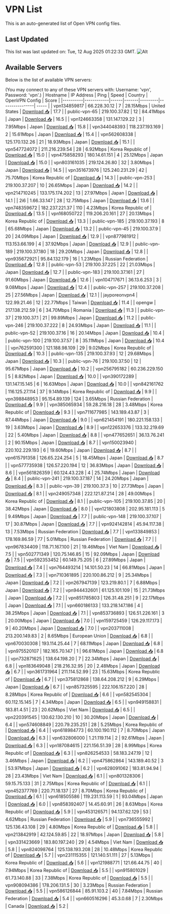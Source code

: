 # VPN List

This is an auto-generated list of Open VPN config files.

## Last Updated

This list was last updated on: Tue, 12 Aug 2025 01:22:33 GMT.
![Alt](https://repobeats.axiom.co/api/embed/186b98318ef1479477931607c1ad7d823f12451f.svg "Repobeats analytics image")

## Available Servers

Below is the list of available VPN servers:

(You may connect to any of these VPN servers with: Username: 'vpn', Password: 'vpn'.)
| Hostname | IP Address | Ping | Speed | Country | OpenVPN Config | Score |
|----------|------------|------|-------|---------|----------------| ----- |
| vpn134859817 | 66.228.30.12 | 7 | 28.15Mbps | United States | [Download 📥](./configs/server_0_US.ovpn) | 17.7 |
| public-vpn-65 | 219.100.37.82 | 12 | 84.41Mbps | Japan | [Download 📥](./configs/server_1_JP.ovpn) | 16.5 |
| vpn124663358 | 131.147.129.22 | 3 | 7.95Mbps | Japan | [Download 📥](./configs/server_2_JP.ovpn) | 15.8 |
| vpn344048393 | 118.237.193.169 | 2 | 15.61Mbps | Japan | [Download 📥](./configs/server_3_JP.ovpn) | 15.4 |
| vpn562608338 | 125.170.132.26 | 21 | 18.93Mbps | Japan | [Download 📥](./configs/server_4_JP.ovpn) | 15.1 |
| vpn547724072 | 211.216.239.54 | 28 | 6.92Mbps | Korea Republic of | [Download 📥](./configs/server_5_KR.ovpn) | 15.0 |
| vpn475858293 | 180.14.61.151 | 4 | 25.12Mbps | Japan | [Download 📥](./configs/server_6_JP.ovpn) | 15.0 |
| vpn803161035 | 219.124.26.80 | 32 | 3.80Mbps | Japan | [Download 📥](./configs/server_7_JP.ovpn) | 14.5 |
| vpn351673976 | 125.240.231.29 | 42 | 75.70Mbps | Korea Republic of | [Download 📥](./configs/server_8_KR.ovpn) | 14.3 |
| public-vpn-253 | 219.100.37.207 | 10 | 26.65Mbps | Japan | [Download 📥](./configs/server_9_JP.ovpn) | 14.2 |
| vpn214710245 | 133.175.174.202 | 13 | 27.97Mbps | Japan | [Download 📥](./configs/server_10_JP.ovpn) | 14.1 |
| 2i6 | 1.66.33.147 | 28 | 12.75Mbps | Japan | [Download 📥](./configs/server_11_JP.ovpn) | 13.6 |
| vpn748359672 | 182.237.221.37 | 110 | 4.23Mbps | Korea Republic of | [Download 📥](./configs/server_12_KR.ovpn) | 13.5 |
| vpn168050722 | 119.206.20.161 | 27 | 20.13Mbps | Korea Republic of | [Download 📥](./configs/server_13_KR.ovpn) | 13.3 |
| public-vpn-185 | 219.100.37.193 | 8 | 65.68Mbps | Japan | [Download 📥](./configs/server_14_JP.ovpn) | 13.2 |
| public-vpn-45 | 219.100.37.9 | 20 | 24.09Mbps | Japan | [Download 📥](./configs/server_15_JP.ovpn) | 12.9 |
| vpn877981912 | 113.153.66.199 | 4 | 37.92Mbps | Japan | [Download 📥](./configs/server_16_JP.ovpn) | 12.9 |
| public-vpn-189 | 219.100.37.180 | 18 | 29.20Mbps | Japan | [Download 📥](./configs/server_17_JP.ovpn) | 12.8 |
| vpn935672921 | 95.84.132.179 | 16 | 1.23Mbps | Russian Federation | [Download 📥](./configs/server_18_RU.ovpn) | 12.8 |
| public-vpn-53 | 219.100.37.225 | 22 | 21.03Mbps | Japan | [Download 📥](./configs/server_19_JP.ovpn) | 12.7 |
| public-vpn-183 | 219.100.37.161 | 27 | 91.60Mbps | Japan | [Download 📥](./configs/server_20_JP.ovpn) | 12.6 |
| vpn104717671 | 36.13.6.253 | 3 | 9.08Mbps | Japan | [Download 📥](./configs/server_21_JP.ovpn) | 12.4 |
| public-vpn-257 | 219.100.37.208 | 25 | 27.56Mbps | Japan | [Download 📥](./configs/server_22_JP.ovpn) | 12.1 |
| jayporeonvpn4 | 122.99.21.46 | 12 | 22.77Mbps | Taiwan | [Download 📥](./configs/server_23_TW.ovpn) | 11.4 |
| opengw | 217.138.212.59 | 6 | 34.70Mbps | Romania | [Download 📥](./configs/server_24_RO.ovpn) | 11.3 |
| public-vpn-37 | 219.100.37.1 | 21 | 99.89Mbps | Japan | [Download 📥](./configs/server_25_JP.ovpn) | 11.2 |
| public-vpn-246 | 219.100.37.222 | 8 | 24.93Mbps | Japan | [Download 📥](./configs/server_26_JP.ovpn) | 11.1 |
| public-vpn-52 | 219.100.37.16 | 16 | 20.14Mbps | Japan | [Download 📥](./configs/server_27_JP.ovpn) | 10.4 |
| public-vpn-100 | 219.100.37.57 | 8 | 35.11Mbps | Japan | [Download 📥](./configs/server_28_JP.ovpn) | 10.4 |
| vpn762591300 | 121.188.98.109 | 29 | 9.02Mbps | Korea Republic of | [Download 📥](./configs/server_29_KR.ovpn) | 10.3 |
| public-vpn-135 | 219.100.37.93 | 12 | 29.68Mbps | Japan | [Download 📥](./configs/server_30_JP.ovpn) | 10.3 |
| public-vpn-76 | 219.100.37.50 | 12 | 95.67Mbps | Japan | [Download 📥](./configs/server_31_JP.ovpn) | 10.2 |
| vpn256795182 | 60.236.229.150 | 5 | 8.82Mbps | Japan | [Download 📥](./configs/server_32_JP.ovpn) | 10.0 |
| vpn390172289 | 131.147.15.145 | 6 | 16.63Mbps | Japan | [Download 📥](./configs/server_33_JP.ovpn) | 10.0 |
| vpn842161762 | 116.125.27.114 | 37 | 9.14Mbps | Korea Republic of | [Download 📥](./configs/server_34_KR.ovpn) | 9.9 |
| vpn398848953 | 95.154.89.139 | 124 | 3.65Mbps | Russian Federation | [Download 📥](./configs/server_35_RU.ovpn) | 9.9 |
| vpn385065934 | 59.28.216.18 | 28 | 3.48Mbps | Korea Republic of | [Download 📥](./configs/server_36_KR.ovpn) | 9.3 |
| vpn711677985 | 143.189.43.87 | 3 | 87.44Mbps | Japan | [Download 📥](./configs/server_37_JP.ovpn) | 9.0 |
| vpn621454191 | 180.221.158.133 | 19 | 3.63Mbps | Japan | [Download 📥](./configs/server_38_JP.ovpn) | 8.9 |
| vpn122653376 | 133.32.219.69 | 22 | 5.40Mbps | Japan | [Download 📥](./configs/server_39_JP.ovpn) | 8.8 |
| vpn477652651 | 36.13.76.241 | 2 | 90.15Mbps | Japan | [Download 📥](./configs/server_40_JP.ovpn) | 8.7 |
| vpn150023940 | 220.102.229.193 | 6 | 19.60Mbps | Japan | [Download 📥](./configs/server_41_JP.ovpn) | 8.7 |
| vpn615791358 | 126.65.224.254 | 5 | 18.45Mbps | Japan | [Download 📥](./configs/server_42_JP.ovpn) | 8.7 |
| vpn577735938 | 126.57.220.194 | 12 | 36.83Mbps | Japan | [Download 📥](./configs/server_43_JP.ovpn) | 8.6 |
| vpn561826359 | 60.124.43.228 | 4 | 25.74Mbps | Japan | [Download 📥](./configs/server_44_JP.ovpn) | 8.4 |
| public-vpn-241 | 219.100.37.187 | 14 | 24.20Mbps | Japan | [Download 📥](./configs/server_45_JP.ovpn) | 8.3 |
| public-vpn-39 | 219.100.37.3 | 10 | 27.73Mbps | Japan | [Download 📥](./configs/server_46_JP.ovpn) | 8.1 |
| vpn249057348 | 222.121.87.214 | 28 | 49.00Mbps | Korea Republic of | [Download 📥](./configs/server_47_KR.ovpn) | 8.1 |
| public-vpn-105 | 219.100.37.85 | 20 | 38.42Mbps | Japan | [Download 📥](./configs/server_48_JP.ovpn) | 8.0 |
| vpn121803808 | 202.95.181.113 | 5 | 9.49Mbps | Japan | [Download 📥](./configs/server_49_JP.ovpn) | 7.7 |
| public-vpn-148 | 219.100.37.107 | 17 | 30.87Mbps | Japan | [Download 📥](./configs/server_50_JP.ovpn) | 7.7 |
| vpn924142814 | 45.94.117.38 | 13 | 7.53Mbps | Russian Federation | [Download 📥](./configs/server_51_RU.ovpn) | 7.7 |
| vpn133849853 | 178.169.86.59 | 77 | 5.01Mbps | Russian Federation | [Download 📥](./configs/server_52_RU.ovpn) | 7.7 |
| vpn967834409 | 118.71.167.100 | 21 | 19.46Mbps | Viet Nam | [Download 📥](./configs/server_53_VN.ovpn) | 7.5 |
| vpn502771349 | 120.75.146.85 | 15 | 92.09Mbps | Japan | [Download 📥](./configs/server_54_JP.ovpn) | 7.5 |
| vpn592353452 | 60.149.75.205 | 6 | 27.89Mbps | Japan | [Download 📥](./configs/server_55_JP.ovpn) | 7.4 |
| vpn764493214 | 14.101.50.23 | 14 | 66.81Mbps | Japan | [Download 📥](./configs/server_56_JP.ovpn) | 7.3 |
| vpn710361895 | 220.100.86.212 | 9 | 25.34Mbps | Japan | [Download 📥](./configs/server_57_JP.ovpn) | 7.2 |
| vpn267947139 | 123.219.80.1 | 7 | 6.88Mbps | Japan | [Download 📥](./configs/server_58_JP.ovpn) | 7.2 |
| vpn944432601 | 61.125.101.109 | 15 | 21.73Mbps | Japan | [Download 📥](./configs/server_59_JP.ovpn) | 7.2 |
| vpn851785803 | 126.31.48.251 | 9 | 22.17Mbps | Japan | [Download 📥](./configs/server_60_JP.ovpn) | 7.1 |
| vpn660186133 | 133.218.147.186 | 4 | 38.25Mbps | Japan | [Download 📥](./configs/server_61_JP.ovpn) | 7.1 |
| vpn853736893 | 126.51.226.161 | 3 | 20.00Mbps | Japan | [Download 📥](./configs/server_62_JP.ovpn) | 7.0 |
| vpn159725459 | 126.29.117.173 | 9 | 40.20Mbps | Japan | [Download 📥](./configs/server_63_JP.ovpn) | 7.0 |
| vpn203711008 | 213.200.149.83 | 2 | 8.65Mbps | European Union | [Download 📥](./configs/server_64_EU.ovpn) | 6.8 |
| vpn670030308 | 193.114.25.44 | 7 | 68.11Mbps | Japan | [Download 📥](./configs/server_65_JP.ovpn) | 6.8 |
| vpn975520107 | 182.165.70.147 | 1 | 96.61Mbps | Japan | [Download 📥](./configs/server_66_JP.ovpn) | 6.8 |
| vpn732871625 | 138.64.198.20 | 7 | 22.34Mbps | Japan | [Download 📥](./configs/server_67_JP.ovpn) | 6.8 |
| vpn183649048 | 218.216.32.95 | 20 | 2.48Mbps | Japan | [Download 📥](./configs/server_68_JP.ovpn) | 6.7 |
| vpn361731964 | 211.114.52.99 | 23 | 15.63Mbps | Korea Republic of | [Download 📥](./configs/server_69_KR.ovpn) | 6.7 |
| vpn375812868 | 138.64.208.212 | 9 | 6.29Mbps | Japan | [Download 📥](./configs/server_70_JP.ovpn) | 6.7 |
| vpn857325595 | 222.106.157.220 | 28 | 8.28Mbps | Korea Republic of | [Download 📥](./configs/server_71_KR.ovpn) | 6.6 |
| vpn582545304 | 60.112.15.145 | 7 | 4.34Mbps | Japan | [Download 📥](./configs/server_72_JP.ovpn) | 6.5 |
| vpn949158831 | 183.81.4.51 | 23 | 20.62Mbps | Viet Nam | [Download 📥](./configs/server_73_VN.ovpn) | 6.5 |
| vpn220391545 | 130.62.130.210 | 10 | 30.20Mbps | Japan | [Download 📥](./configs/server_74_JP.ovpn) | 6.4 |
| vpn574608849 | 220.79.235.251 | 28 | 5.25Mbps | Korea Republic of | [Download 📥](./configs/server_75_KR.ovpn) | 6.4 |
| vpn618984773 | 60.100.190.112 | 7 | 8.70Mbps | Japan | [Download 📥](./configs/server_76_JP.ovpn) | 6.3 |
| vpn632806000 | 1.21.119.114 | 2 | 92.61Mbps | Japan | [Download 📥](./configs/server_77_JP.ovpn) | 6.3 |
| vpn187084615 | 221.156.51.39 | 28 | 8.99Mbps | Korea Republic of | [Download 📥](./configs/server_78_KR.ovpn) | 6.3 |
| vpn826254533 | 58.183.247.19 | 12 | 3.46Mbps | Japan | [Download 📥](./configs/server_79_JP.ovpn) | 6.2 |
| vpn475862864 | 143.189.40.52 | 3 | 53.97Mbps | Japan | [Download 📥](./configs/server_80_JP.ovpn) | 6.2 |
| vpn628091062 | 183.81.94.94 | 28 | 23.43Mbps | Viet Nam | [Download 📥](./configs/server_81_VN.ovpn) | 6.1 |
| vpn801328306 | 59.15.75.133 | 31 | 2.75Mbps | Korea Republic of | [Download 📥](./configs/server_82_KR.ovpn) | 6.1 |
| vpn452377769 | 220.71.18.137 | 27 | 8.70Mbps | Korea Republic of | [Download 📥](./configs/server_83_KR.ovpn) | 6.1 |
| vpn618505586 | 119.231.113.59 | 1 | 93.04Mbps | Japan | [Download 📥](./configs/server_84_JP.ovpn) | 6.0 |
| vpn858392407 | 14.45.60.91 | 26 | 8.63Mbps | Korea Republic of | [Download 📥](./configs/server_85_KR.ovpn) | 5.9 |
| vpn453126571 | 94.137.62.129 | 53 | 4.62Mbps | Russian Federation | [Download 📥](./configs/server_86_RU.ovpn) | 5.9 |
| vpn736555992 | 125.136.43.108 | 29 | 4.80Mbps | Korea Republic of | [Download 📥](./configs/server_87_KR.ovpn) | 5.8 |
| vpn213842919 | 42.124.59.85 | 22 | 18.97Mbps | Japan | [Download 📥](./configs/server_88_JP.ovpn) | 5.8 |
| vpn331423669 | 183.80.197.240 | 29 | 4.54Mbps | Viet Nam | [Download 📥](./configs/server_89_VN.ovpn) | 5.8 |
| vpn824098764 | 125.138.193.208 | 28 | 10.48Mbps | Korea Republic of | [Download 📥](./configs/server_90_KR.ovpn) | 5.7 |
| vpn231115355 | 121.140.51.111 | 27 | 5.13Mbps | Korea Republic of | [Download 📥](./configs/server_91_KR.ovpn) | 5.6 |
| vpn121988771 | 121.66.44.75 | 40 | 7.94Mbps | Korea Republic of | [Download 📥](./configs/server_92_KR.ovpn) | 5.5 |
| vpn915801029 | 61.73.140.88 | 33 | 7.38Mbps | Korea Republic of | [Download 📥](./configs/server_93_KR.ovpn) | 5.5 |
| vpn908094386 | 178.206.131.5 | 30 | 3.23Mbps | Russian Federation | [Download 📥](./configs/server_94_RU.ovpn) | 5.5 |
| vpn586126844 | 85.91.103.2 | 40 | 7.84Mbps | Russian Federation | [Download 📥](./configs/server_95_RU.ovpn) | 5.4 |
| vpn660516296 | 45.3.0.68 | 7 | 2.30Mbps | Canada | [Download 📥](./configs/server_96_CA.ovpn) | 5.2 |
